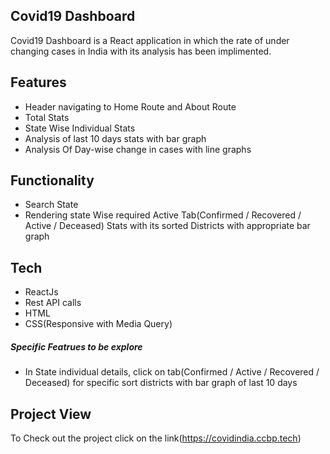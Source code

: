 ## **Covid19 Dashboard**

Covid19 Dashboard is a React application in which the rate of under changing cases in India with its analysis has been implimented.
## Features

- Header navigating to Home Route and About Route
- Total Stats 
- State Wise Individual Stats 
- Analysis of last 10 days stats with bar graph
- Analysis Of Day-wise change in cases with line graphs

## Functionality

- Search State
- Rendering state Wise required Active Tab(Confirmed / Recovered / Active / Deceased) Stats with its sorted Districts with appropriate bar graph

## Tech
 - ReactJs
 - Rest API calls
 - HTML
 - CSS(Responsive with Media Query)

##### Specific Featrues to be explore
- In State individual details, click on tab(Confirmed / Active / Recovered / Deceased) for specific sort districts with bar graph of last 10 days

## Project View
To Check out the project click on the link(https://covidindia.ccbp.tech)
